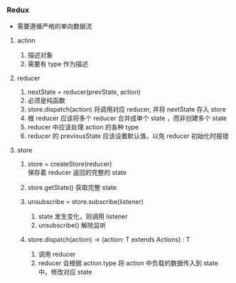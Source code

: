 ### Redux

- 需要遵循严格的单向数据流

1. action 
    1. 描述对象
    2. 需要有 type 作为描述

2. reducer
    1. nextState = reducer(prevState, action)
    2. 必须是纯函数
    3. store.dispatch(action) 将调用对应 reducer, 并将 nextState 存入 store
    4. 根 reducer 应该将多个 reducer 合并成单个 state ，而非创建多个 state
    5. reducer 中应该处理 action 的各种 type 
    6. reducer 的 previousState 应该设置默认值，以免 reducer 初始化时报错

3. store 
    1. store = createStore(reducer)  
       保存着 reducer 返回的完整的 state

    2. store.getState()
       获取完整 state 

    3. unsubscribe = store.subscribe(listener) 
       1. state 发生变化，则调用 listener
       2. unsubscribe() 解除监听

    4. store.dispatch(action)  ->  (action: T extends Actions) : T
       1. 调用 reducer 
       2. reducer 会根据 action.type 将 action 中负载的数据传入到 state 中。修改对应 state
